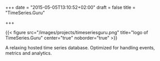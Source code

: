 +++
date = "2015-05-05T13:10:52+02:00"
draft = false
title = "TimeSeries.Guru"

+++

{{< figure src="/images/projects/timeseriesguru.png" title="logo of TimeSeries.Guru" center="true" noborder="true" >}}

A relaxing hosted time series database. Optimized for handling events, metrics and analytics.

